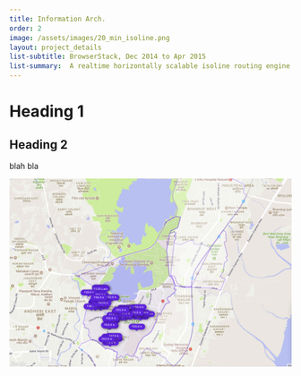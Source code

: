 ```yaml
---
title: Information Arch.
order: 2
image: /assets/images/20_min_isoline.png
layout: project_details
list-subtitle: BrowserStack, Dec 2014 to Apr 2015
list-summary:  A realtime horizontally scalable isoline routing engine based on multi-transit data.
---
```


# Heading 1

## Heading 2
blah bla


![nearby-locality-search](/assets/images/polygons.png)

